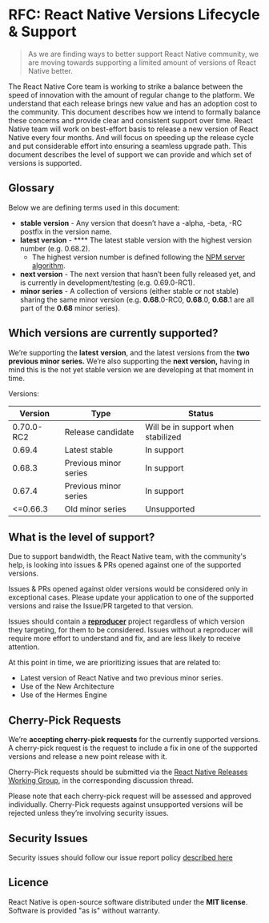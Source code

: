 # RFC: React Native Versions Lifecycle & Support



>As we are finding ways to better support React Native community, we are moving towards supporting a limited amount of versions of React Native better.


The React Native Core team is working to strike a balance between the speed of innovation with the amount of regular change to the platform. We understand that each release brings new value and has an adoption cost to the community.
This document describes how we intend to formally balance these concerns and provide clear and consistent support over time.
React Native team will work on best-effort basis to release a new version of React Native every four months. And will focus on speeding up the release cycle and put considerable effort into ensuring a seamless upgrade path.
This document describes the level of support we can provide and which set of versions is supported.

## Glossary

Below we are defining terms used in this document:

* **stable** **version** - Any version that doesn’t have a -alpha, -beta, -RC postfix in the version name.
* **latest version** - **** The latest stable version with the highest version number (e.g. 0.68.2).
    * The highest version number is defined following the [NPM server algorithm](https://github.com/npm/node-semver).
* **next version** - The next version that hasn’t been fully released yet, and is currently in development/testing (e.g. 0.69.0-RC1).
* **minor series** - A collection of versions (either stable or not stable) sharing the same minor version (e.g. **0.68**.0-RC0, **0.68**.0, **0.68**.1 are all part of the **0.68** minor series).

## Which versions are currently supported?

We’re supporting the **latest** **version**, and the latest versions from the **two previous minor series.**
We’re also supporting the **next version,** having in mind this is the not yet stable version we are developing at that moment in time.

Versions:


|Version	|Type	|Status	|
|---	|---	|---	|
|0.70.0-RC2	|Release candidate	|Will be in support when stabilized	|
|0.69.4	|Latest stable	|In support	|
|0.68.3	|Previous minor series	|In support	|
|0.67.4	|Previous minor series	|In support	|
|<=0.66.3	|Old minor series	|Unsupported	|

## What is the level of support?

Due to support bandwidth, the React Native team, with the community's help, is looking into issues & PRs opened against one of the supported versions.

Issues & PRs opened against older versions would be considered only in exceptional cases. Please update your application to one of the supported versions and raise the Issue/PR targeted to that version.

Issues should contain a [**reproducer**](https://stackoverflow.com/help/minimal-reproducible-example) project regardless of which version they targeting, for them to be considered.
Issues without a reproducer will require more effort to understand and fix, and are less likely to receive attention.

At this point in time, we are prioritizing issues that are related to:

* Latest version of React Native and two previous minor series.
* Use of the New Architecture
* Use of the Hermes Engine

## Cherry-Pick Requests

We’re **accepting cherry-pick requests** for the currently supported versions. A cherry-pick request is the request to include a fix in one of the supported versions and release a new point release with it.

Cherry-Pick requests should be submitted via the [React Native Releases Working Group](https://github.com/reactwg/react-native-releases/discussions/categories/patches), in the corresponding discussion thread.

Please note that each cherry-pick request will be assessed and approved individually. Cherry-Pick requests against unsupported versions will be rejected unless they’re involving security issues.

## Security Issues

Security issues should follow our issue report policy [described here](https://github.com/facebook/react-native/blob/main/CONTRIBUTING.md#security-bugs)


## Licence

React Native is open-source software distributed under the **MIT license**. Software is provided "as is" without warranty.
